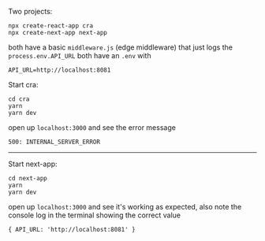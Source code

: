 Two projects:

```
npx create-react-app cra
npx create-next-app next-app
```

both have a basic `middleware.js` (edge middleware) that just logs the `process.env.API_URL`
both have an `.env` with 

```
API_URL=http://localhost:8081
```

Start cra:

```
cd cra
yarn
yarn dev
```
open up `localhost:3000` and see the error message 

```
500: INTERNAL_SERVER_ERROR
```

------

Start next-app:

```
cd next-app
yarn
yarn dev
```
open up `localhost:3000` and see it's working as expected, also note the console log in the terminal showing the correct value

```
{ API_URL: 'http://localhost:8081' }
```


